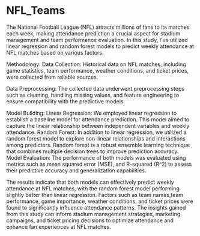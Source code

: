 # NFL_Teams
The National Football League (NFL) attracts millions of fans to its matches each week, making attendance prediction a crucial aspect for stadium management and team performance evaluation. In this study, I've utilized linear regression and random forest models to predict weekly attendance at NFL matches based on various factors.

Methodology:
Data Collection: Historical data on NFL matches, including game statistics, team performance, weather conditions, and ticket prices, were collected from reliable sources.

Data Preprocessing: The collected data underwent preprocessing steps such as cleaning, handling missing values, and feature engineering to ensure compatibility with the predictive models.

Model Building:
Linear Regression: We employed linear regression to establish a baseline model for attendance prediction. This model aimed to capture the linear relationship between independent variables and weekly attendance.
Random Forest: In addition to linear regression, we utilized a random forest model to explore non-linear relationships and interactions among predictors. Random forest is a robust ensemble learning technique that combines multiple decision trees to improve prediction accuracy.
Model Evaluation: The performance of both models was evaluated using metrics such as mean squared error (MSE), and R-squared (R^2) to assess their predictive accuracy and generalization capabilities.

The results indicate that both models can effectively predict weekly attendance at NFL matches, with the random forest model performing slightly better than linear regression. Factors such as team names,team performance, game importance, weather conditions, and ticket prices were found to significantly influence attendance patterns. The insights gained from this study can inform stadium management strategies, marketing campaigns, and ticket pricing decisions to optimize attendance and enhance fan experiences at NFL matches.
